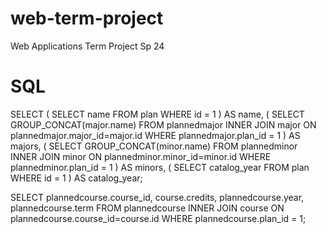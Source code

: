 # web-term-project
Web Applications Term Project Sp 24

# SQL
SELECT (
    SELECT name
    FROM plan
    WHERE id = 1
) AS name,
(
    SELECT GROUP_CONCAT(major.name)
    FROM plannedmajor INNER JOIN major ON plannedmajor.major_id=major.id
    WHERE plannedmajor.plan_id = 1
) AS majors,
(
    SELECT GROUP_CONCAT(minor.name)
    FROM plannedminor INNER JOIN minor ON plannedminor.minor_id=minor.id
    WHERE plannedminor.plan_id = 1
) AS minors,
(
    SELECT catalog_year
    FROM plan
    WHERE id = 1
) AS catalog_year;


SELECT plannedcourse.course_id, course.credits, plannedcourse.year, plannedcourse.term
FROM plannedcourse INNER JOIN course ON plannedcourse.course_id=course.id
WHERE plannedcourse.plan_id = 1;
